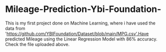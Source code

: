 # Mileage-Prediction-Ybi-Foundation-
This is my first project done on Machine Learning, where i have used the data from 'https://github.com/YBIFoundation/Dataset/blob/main/MPG.csv'.Have predicted Mileage using the Linear Regression Model with 86% accuracy.
Check the file uploaded above.


